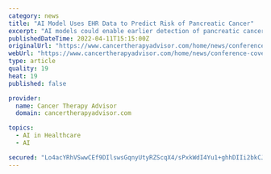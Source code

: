 ```yaml
---
category: news
title: "AI Model Uses EHR Data to Predict Risk of Pancreatic Cancer"
excerpt: "AI models could enable earlier detection of pancreatic cancer and improve treatment options for patients, according to researchers."
publishedDateTime: 2022-04-11T15:15:00Z
originalUrl: "https://www.cancertherapyadvisor.com/home/news/conference-coverage/american-association-for-cancer-research-aacr/aacr-2022/pancreatic-cancer-ai-model-uses-ehr-data-predict-risk/"
webUrl: "https://www.cancertherapyadvisor.com/home/news/conference-coverage/american-association-for-cancer-research-aacr/aacr-2022/pancreatic-cancer-ai-model-uses-ehr-data-predict-risk/"
type: article
quality: 19
heat: 19
published: false

provider:
  name: Cancer Therapy Advisor
  domain: cancertherapyadvisor.com

topics:
  - AI in Healthcare
  - AI

secured: "Lo4acYRhVSwwCEf9DIlswsGqnyUtyRZScqX4/sPxkWdI4Yu1+ghhDIIi2bkCJn+X7qID7p3k0YG9Frkluix1VQdY5NJOcExgwBLRI1pEWtRnsErVVWecbY0OTuL1/6Vcpe2GMMA3jk7Ajd6T20FQ/UmG6KPs+dNWeJv/jAfCocp0+UteYXFECQ22rMUu4i5ul3T2Yo015Wizsnw8Y1O/rU12HLfCslSfLzCghtE3o0kxCoKPPtTGyjNMFH+RGI3k2Mu6XyLgNoW+qO66ySYGYU+RhCZJ5qey6BazMjtP7WGrvI3r/GaXTLO2XqV+Z5xJUJx0W4LRKG+lxtwq/KNJfPIEtDAU4k2dIujQkwqlxTk=;HX84l9aX6mIdZJck4y9PtQ=="
---
```


